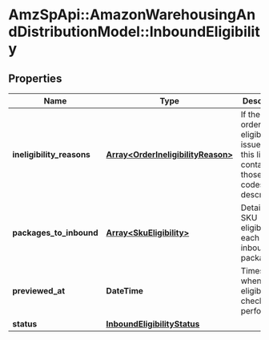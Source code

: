 # AmzSpApi::AmazonWarehousingAndDistributionModel::InboundEligibility

## Properties
Name | Type | Description | Notes
------------ | ------------- | ------------- | -------------
**ineligibility_reasons** | [**Array&lt;OrderIneligibilityReason&gt;**](OrderIneligibilityReason.md) | If there are order level eligibility issues, then this list will contain those error codes and descriptions. | [optional] 
**packages_to_inbound** | [**Array&lt;SkuEligibility&gt;**](SkuEligibility.md) | Details on SKU eligibility for each inbound package. | 
**previewed_at** | **DateTime** | Timestamp when the eligibility check is performed. | 
**status** | [**InboundEligibilityStatus**](InboundEligibilityStatus.md) |  | 

